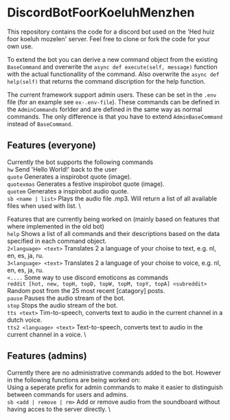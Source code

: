 # DiscordBotFoorKoeluhMenzhen

This repository contains the code for a discord bot used on the 'Hed huiz foor koeluh mozelen' server. Feel free to clone or fork the code for your own use.

To extend the bot you can derive a new command object from the existing `BaseCommand` and overwrite the `async def execute(self, message)` function with the actual functionallity of the command. Also overwrite the `async def help(self)` that returns the command discription for the help function.

The current framework support admin users. These can be set in the `.env` file (for an example see `ex-.env-file`). These commands can be defined in the `AdminCommands` forlder and are defined in the same way as normal commands. The only difference is that you have to extend `AdminBaseCommand` instead of `BaseCommand`.

## Features (everyone)
Currently the bot supports the following commands \
`hw` Send 'Hello World!' back to the user \
`quote` Generates a inspirobot quote (image). \
`quotexmas` Generates a festive inspirobot quote (image). \
`quotem` Generates a inspirobot audio quote. \
`sb <name | list>` Plays the audio file <name>.mp3. Will return a list of all available files when used with list. \

Features that are currently being worked on (mainly based on features that where implemented in the old bot) \
`help` Shows a list of all commands and their descriptions based on the data specified in each command object. \
`2<language> <text>` Translates 2 a language of your choise to text, e.g. nl, en, es, ja, ru. \
`3<language> <text>` Translates 2 a language of your choise to voice, e.g. nl, en, es, ja, ru. \
`<....` Some way to use discord emoticons as commands \
`reddit [hot, new, topH, topD, topW, topM, topY, topA] <subreddit>` Random post from the 25 most recent [catagory] posts. \
`pause` Pauses the audio stream of the bot. \
`stop` Stops the audio stream of the bot. \
`tts <text>` Tim-to-speech, converts text to audio in the current channel in a dutch voice. \
`tts2 <language> <text>` Text-to-speech, converts text to audio in the current channel in a <language> voice. \
  
## Features (admins)
Currently there are no administrative commands added to the bot. However in the following functions are being worked on: \
Using a seperate prefix for admin commands to make it easier to distinguish between commands for users and admins. \
`sb <add | remove | rm>` Add or remove audio from the soundboard without having acces to the server directly. \
